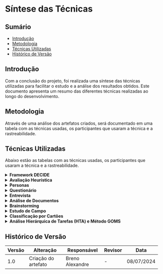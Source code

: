 # Síntese das Técnicas


## Sumário

- [Introdução](#Introdução)
- [Metodologia](#Metodologia)
- [Técnicas Utilizadas](#Técnicas-Utilizadas)
- [Histórico de Versão](#Histórico-de-Versão)


## Introdução

Com a conclusão do projeto, foi realizada uma síntese das técnicas utilizadas para facilitar o estudo e a análise dos resultados obtidos. Este documento apresenta um resumo das diferentes técnicas realizadas ao longo do desenvolvimento.


## Metodologia

Através de uma análise dos artefatos criados, será documentado em uma tabela com as técnicas usadas, os participantes que usaram a técnica e a rastreabilidade.


## Técnicas Utilizadas

Abaixo estão as tabelas com as técnicas usadas, os participantes que usaram a técnica e a rastreabilidade.

<details>

<summary><b>Framework DECIDE</b></summary>
<br>
<center>

<b>Tabela 1:</b> Técnica utilizada no projeto: Framework DECIDE.

| Participantes | Rastreabilidade |
| - | - |
| Breno Alexandre | [Avaliação do site: Inep Enem](/planejamento/SitesAvaliados/Site_enem) |
| Bruno Araújo | [Avaliação do site: Corpo de Bombeiros Militar do Distrito Federal](/planejamento/SitesAvaliados/CBMDF) |
| Iago Passaglia | [Avaliação do site: SIGAA - UnB](/planejamento/SitesAvaliados/Site_Sigaa) |
| Larissa Stéfane | [Avaliação do site: Secretaria da Pessoa com Deficiência do GDF](/planejamento/SitesAvaliados/Site_Secretaria_PND_GDF) |
| Luana Medeiros | [Avaliação do site: Alistamento Militar](/planejamento/SitesAvaliados/AlistamentoMilitar) |
| Pedro Izarias | [Avaliação do site: Distribuição Linux Debian](/planejamento/SitesAvaliados/Site_Debian) |

<b>Autor:</b> <a href="https://github.com/brenoalexandre0/">Breno Alexandre</a>.

</center>

</details>


<details>

<summary><b>Avaliação Heurística</b></summary>
<br>
<center>

<b>Tabela 2:</b> Técnica utilizada no projeto: Avaliação Heurística.

| Participantes | Rastreabilidade |
| - | - |
| Larissa Stéfane | [Avaliação por Heurísticas do SIGAA](/planejamento/SiteEscolhidoSIGAA/Avaliação_Heuristica_SIGAA) |

<b>Autor:</b> <a href="https://github.com/brenoalexandre0/">Breno Alexandre</a>.

</center>

</details>


<details>

<summary><b>Personas</b></summary>
<br>
<center>

<b>Tabela 3:</b> Técnica utilizada no projeto: Personas.

| Participantes | Rastreabilidade |
| - | - |
| Bruno, Larissa e Pedro | [Personas no Projeto](/PerfilUsuario/Personass/PersonasSIGAA) |

<b>Autor:</b> <a href="https://github.com/brenoalexandre0/">Breno Alexandre</a>.

</center>

</details>


<details>

<summary><b>Questionário</b></summary>
<br>
<center>

<b>Tabela 4:</b> Técnica utilizada no projeto: Questionário.

| Participantes | Rastreabilidade |
| - | - |
| Larissa Stéfane | [Resultados do questionário para Professores](/PerfilUsuario/Professores/Questionarios/AnaliseResultados) |
| Breno, Bruno, Iago, Larissa, Luana e Pedro | [Resultados do questionário para estudantes](/PerfilUsuario/Estudantes/Questionarios/AnáliseResultados) |

<b>Autor:</b> <a href="https://github.com/brenoalexandre0/">Breno Alexandre</a>.

</center>

</details>


<details>

<summary><b>Entrevista</b></summary>
<br>
<center>

<b>Tabela 5:</b> Técnica utilizada no projeto: Entrevista.

| Participantes | Rastreabilidade |
| - | - |
| Larissa Stéfane | [Entrevista com o professor André Barros de Sales](/PerfilUsuario/Professores/Entrevistas/Gravacoes/AndreSales) |
| Larissa Stéfane | [Entrevista com uma professora anônima](/PerfilUsuario/Professores/Entrevistas/Gravacoes/Anonimo) |
| Larissa Stéfane | [Entrevista com a professora Elaine Venson](/PerfilUsuario/Professores/Entrevistas/Gravacoes/ElaineVenson) |
| Larissa Stéfane | [Entrevista com o professor Mario de Oliveira Andrade](/PerfilUsuario/Professores/Entrevistas/Gravacoes/MarioAndrade) |
| Larissa Stéfane | [Entrevista com convidada especial: Cecília Alves](/PerfilUsuario/Estudantes/Entrevistas/Gravacao/CeciliaAlves) |
| Breno Alexandre | [Entrevista com a estudante Ana Clara Rosário Silva](/PerfilUsuario/Estudantes/Entrevistas/Gravacao/AnaClara) |
| Larissa Stéfane | [Entrevista com o estudante Bruno Martins Bomfim](/PerfilUsuario/Estudantes/Entrevistas/Gravacao/BrunoMartins) |
| Larissa Stéfane | [Entrevista com o estudante Caio Felipe Alves Braga](/PerfilUsuario/Estudantes/Entrevistas/Gravacao/CaioBraga) |
| Larissa Stéfane | [Entrevista com o estudante Carlos Gabriel Cardoso Ramos](/PerfilUsuario/Estudantes/Entrevistas/Gravacao/CarlosGabriel) |
| Larissa Stéfane | [Entrevista com o estudante Gabriel Lopes Barros](/PerfilUsuario/Estudantes/Entrevistas/Gravacao/GabrielLopes) |
| Larissa Stéfane | [Entrevista com o estudante Gabriel Rodrigo Martins de Andrade](/PerfilUsuario/Estudantes/Entrevistas/Gravacao/GabrielRodrigo) |
| Larissa Stéfane | [Entrevista com o estudante Isaque Santos](/PerfilUsuario/Estudantes/Entrevistas/Gravacao/IsaqueSantos) |
| Larissa Stéfane | [Entrevista com a estudante Lavínia Inácia Mota](/PerfilUsuario/Estudantes/Entrevistas/Gravacao/LavíniaInácia) |
| Larissa Stéfane | [Entrevista com o estudante Leonardo Gonçalvez Machado](/PerfilUsuario/Estudantes/Entrevistas/Gravacao/Leonardo) |
| Larissa Stéfane | [Entrevista com o estudante Rodrigo Vaz](/PerfilUsuario/Estudantes/Entrevistas/Gravacao/RodrigoVaz) |
| Breno Alexandre | [Entrevista com o servidor Francisco Cesar Borges Silva (Chiquinho)](/PerfilUsuario/Tecnicos/Entrevistas/Gravacao/Francisco(Chiquinho)) |
| Bruno Araújo | [Entrevista com a servidora Andressa Novais Rodrigues](/PerfilUsuario/Tecnicos/Entrevistas/Gravacao/Andressa) |
| Breno, Bruno, Iago, Larissa e Pedro | [Execução das Entrevistas para Avaliação do Storyboard e da Análise de Tarefas](/DesignAvaliaçãoDesenvolvimento/Nível1/Entrevistas_Avaliacao/Execucao_Entrevistas) |
| Breno, Bruno, Iago, Larissa, Luana e Pedro | [Execução das Entrevistas para Avaliação dos Protótipos de Papel das funcionalidades](/DesignAvaliaçãoDesenvolvimento/Nível2/Entrevistas/ExecucaoEntrevistas) |
| Bruno, Iago, Larissa e Pedro | [Entrevistas da Avaliação do Protótipo de Alta Fidelidade](/DesignAvaliaçãoDesenvolvimento/Nível3/Entrevistas) |

<b>Autor:</b> <a href="https://github.com/brenoalexandre0/">Breno Alexandre</a>.

</center>

</details>


<details>

<summary><b>Análise de Documentos</b></summary>
<br>
<center>

<b>Tabela 6:</b> Técnica utilizada no projeto: Análise de Documentos.

| Participantes | Rastreabilidade |
| - | - |
| Larissa Stéfane | [Análise de Documentos: Professores](/PerfilUsuario/Professores/AnaliseDocumentoProfessor) |
| Larissa Stéfane | [Análise de Documentos: Estudantes](/PerfilUsuario/Estudantes/AnaliseDocumentalEstudantes) |
| Larissa Stéfane | [Análise de Documentos: Servidores Técnicos e Administrativos](/PerfilUsuario/Tecnicos/analiseDocumentosServidores) |

<b>Autor:</b> <a href="https://github.com/brenoalexandre0/">Breno Alexandre</a>.

</center>

</details>


<details>

<summary><b>Brainstorming</b></summary>
<br>
<center>

<b>Tabela 7:</b> Técnica utilizada no projeto: Brainstorming.

| Participantes | Rastreabilidade |
| - | - |
| Breno, Bruno e Iago | [Desenvolvimento do Brainstorming](/IdentificacaoNecessidadesUsuario/ExecBrainstorm) |

<b>Autor:</b> <a href="https://github.com/brenoalexandre0/">Breno Alexandre</a>.

</center>

</details>


<details>

<summary><b>Estudo de Campo</b></summary>
<br>
<center>

<b>Tabela 8:</b> Técnica utilizada no projeto: Estudo de Campo.

| Participantes | Rastreabilidade |
| - | - |
| Pedro Izarias | [Desenvolvimento do Estudo de Campo](/IdentificacaoNecessidadesUsuario/DesenvolvimentoEstudosDeCampo) |

<b>Autor:</b> <a href="https://github.com/brenoalexandre0/">Breno Alexandre</a>.

</center>

</details>


<details>

<summary><b>Classificação por Cartões</b></summary>
<br>
<center>

<b>Tabela 9:</b> Técnica utilizada no projeto: Classificação por Cartões.

| Participantes | Rastreabilidade |
| - | - |
| Luana e Pedro | [Desenvolvimento da Classificação por Cartões](/IdentificacaoNecessidadesUsuario/DesenvolvimentoClassificaCartoes) |

<b>Autor:</b> <a href="https://github.com/brenoalexandre0/">Breno Alexandre</a>.

</center>

</details>


<details>

<summary><b>Análise Hierárquica de Tarefas (HTA) e Método GOMS</b></summary>
<br>
<center>

<b>Tabela 10:</b> Técnica utilizada no projeto: Análise Hierárquica de Tarefas (HTA) e Método GOMS.

| Participantes | Rastreabilidade |
| - | - |
| Bruno Araújo | [Análise Declaração de Bolsista](/Requisitos1/AnaliseTarefas/Bolsas/DeclaraçãodeBolsista2) |
| Bruno Araújo | [Análise de Tarefas: Solicitação de Bolsas](/Requisitos1/AnaliseTarefas/Bolsas/SolicitaçãodeBolsasHTA) |
| Iago Passaglia | [Análise de Tarefas: Tarefas de estágio na visão do estudante (GOMS)](/Requisitos1/AnaliseTarefas/Estagio/estagioGoms) |
| Iago Passaglia | [Análise Hierárquica de Tarefas no SIGAA - Aba Estágio (Visão do aluno)](/Requisitos1/AnaliseTarefas/Estagio/estagioHierarquica) |
| Luana Medeiros | [Análise de Tarefas: Histórico](/Requisitos1/AnaliseTarefas/Histórico/AnaliseHistorico) |
| Pedro Izarias | [Análise de Tarefas: Tarefas de estágio na visão do estudante (GOMS)](/Requisitos1/AnaliseTarefas/Matrícula/MatriculaGOMS) |
| Pedro Izarias | [Análise Hierárquica de Tarefas no SIGAA - Matrícula (Visão do aluno)](/Requisitos1/AnaliseTarefas/Matrícula/FazerMatriculaHierarquica) |
| Larissa Stéfane | [Análise de Tarefas: Pedido de Monitoria na visão do estudante](/Requisitos1/AnaliseTarefas/Monitoria/AnálisePedidoMonitoria) |
| Larissa Stéfane | [Análise de Tarefas: Monitoramento da Monitoria](/Requisitos1/AnaliseTarefas/Monitoria/AnaliseMonitoramentoMonitoria) |
| Larissa Stéfane | [Análise de Tarefas: Analisar monitor na visão do estudante](/Requisitos1/AnaliseTarefas/Monitoria/AnaliseAvaliarMonitor) |
| Breno Alexandre | [Análise de Tarefas: Aba do Restaurante Universitário na visão do estudante](/Requisitos1/AnaliseTarefas/RestauranteUniversitário/AnáliseRU) |

<b>Autor:</b> <a href="https://github.com/brenoalexandre0/">Breno Alexandre</a>.

</center>

</details>


## Histórico de Versão

| Versão | Alteração | Responsável | Revisor | Data |
| - | - | - | - | - |
| 1.0 | Criação do artefato | Breno Alexandre | - | 08/07/2024 |
